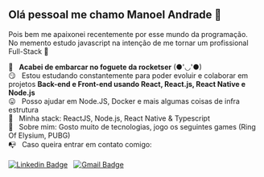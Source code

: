 ## Olá pessoal me chamo Manoel Andrade 👋

Pois bem me apaixonei recentemente por esse mundo da programação.<br/>
No memento estudo javascript na intenção de me tornar um profissional Full-Stack 🤩

 :rocket:  &nbsp; **Acabei de embarcar no foguete da rocketser** (●'◡'●)
 <br/> 😏 &nbsp; Estou estudando constantemente para poder evoluir e colaborar em projetos **Back-end e Front-end usando React, React.js, React Native e Node.js**
 <br/> 😛 &nbsp; Posso ajudar em Node.JS, Docker e mais algumas coisas de infra estrutura
 <br/> 🥰 &nbsp; Minha stack: ReactJS, Node.js, React Native & Typescript
 <br/> 💬  &nbsp; Sobre mim: Gosto muito de tecnologias, jogo os seguintes games (Ring Of Elysium, PUBG)
 <br/> :mailbox_with_no_mail: &nbsp; Caso queira entrar em contato comigo:<br/><br/>
 [![Linkedin Badge](https://img.shields.io/badge/-ManoelAndrade-blue?style=flat-square&logo=Linkedin&logoColor=white&link=https://www.linkedin.com/in/manoel-neto-a4b3b21b2/)](https://www.linkedin.com/in/manoel-neto-a4b3b21b2/) &nbsp; 
[![Gmail Badge](https://img.shields.io/badge/-maguserv@gmail.com-c14438?style=flat-square&logo=Gmail&logoColor=white&link=mailto:maguserv@gmail.com)](mailto:maguserv@gmail.com)


